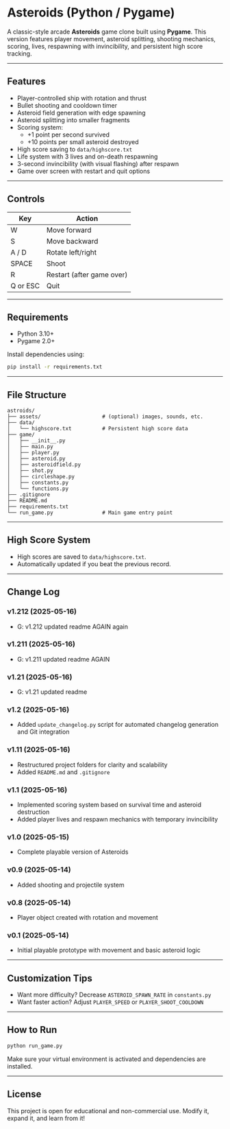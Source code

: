 # Asteroids (Python / Pygame)

A classic-style arcade **Asteroids** game clone built using **Pygame**. This version features player movement, asteroid splitting, shooting mechanics, scoring, lives, respawning with invincibility, and persistent high score tracking.

---

## Features

- Player-controlled ship with rotation and thrust
- Bullet shooting and cooldown timer
- Asteroid field generation with edge spawning
- Asteroid splitting into smaller fragments
- Scoring system:
  - +1 point per second survived
  - +10 points per small asteroid destroyed
- High score saving to `data/highscore.txt`
- Life system with 3 lives and on-death respawning
- 3-second invincibility (with visual flashing) after respawn
- Game over screen with restart and quit options

---

## Controls

| Key         | Action                  |
|-------------|--------------------------|
| W           | Move forward             |
| S           | Move backward            |
| A / D       | Rotate left/right        |
| SPACE       | Shoot                    |
| R           | Restart (after game over)|
| Q or ESC    | Quit                     |

---

## Requirements

- Python 3.10+
- Pygame 2.0+

Install dependencies using:
```bash
pip install -r requirements.txt
```

---

## File Structure

```
astroids/
├── assets/                    # (optional) images, sounds, etc.
├── data/
│   └── highscore.txt          # Persistent high score data
├── game/
│   ├── __init__.py
│   ├── main.py
│   ├── player.py
│   ├── asteroid.py
│   ├── asteroidfield.py
│   ├── shot.py
│   ├── circleshape.py
│   ├── constants.py
│   └── functions.py
├── .gitignore
├── README.md
├── requirements.txt
└── run_game.py                # Main game entry point
```

---

## High Score System
- High scores are saved to `data/highscore.txt`.
- Automatically updated if you beat the previous record.

---

## Change Log

### v1.212 (2025-05-16)
- G: v1.212 updated readme AGAIN again

### v1.211 (2025-05-16)
- G: v1.211 updated readme AGAIN

### v1.21 (2025-05-16)
- G: v1.21 updated readme

### v1.2 (2025-05-16)
- Added `update_changelog.py` script for automated changelog generation and Git integration

### v1.11 (2025-05-16)
- Restructured project folders for clarity and scalability
- Added `README.md` and `.gitignore`

### v1.1 (2025-05-16)
- Implemented scoring system based on survival time and asteroid destruction
- Added player lives and respawn mechanics with temporary invincibility

### v1.0 (2025-05-15)
- Complete playable version of Asteroids

### v0.9 (2025-05-14)
- Added shooting and projectile system

### v0.8 (2025-05-14)
- Player object created with rotation and movement

### v0.1 (2025-05-14)
- Initial playable prototype with movement and basic asteroid logic

---

## Customization Tips
- Want more difficulty? Decrease `ASTEROID_SPAWN_RATE` in `constants.py`
- Want faster action? Adjust `PLAYER_SPEED` or `PLAYER_SHOOT_COOLDOWN`

---

## How to Run

```bash
python run_game.py
```

Make sure your virtual environment is activated and dependencies are installed.

---

## License
This project is open for educational and non-commercial use. Modify it, expand it, and learn from it!